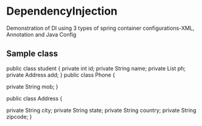 # DependencyInjection
Demonstration of DI using 3 types of spring container configurations-XML, Annotation and Java Config

## Sample class 
public class student
{
   private int id;
   private String name;
   private List<Phone> ph;
   private Address add;
}
public class Phone
{

   private String mob;
}

public class Address
{

  private String city;
  private String state;
  private String country;
  private String zipcode;
}

